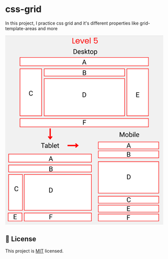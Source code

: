 # css-grid
In this project, I practice css grid and it's different properties like grid-template-areas and more

<img src="./assets/level-five.png" />

## 📝 License <a name="license"></a>

This project is [MIT](./LICENSE) licensed.
